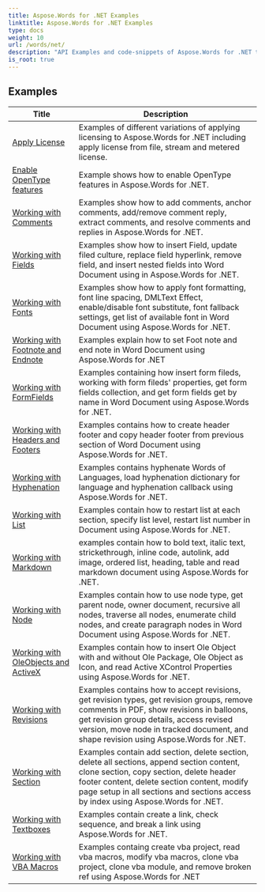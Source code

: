 ```yaml
---
title: Aspose.Words for .NET Examples
linktitle: Aspose.Words for .NET Examples
type: docs
weight: 10
url: /words/net/
description: "API Examples and code-snippets of Aspose.Words for .NET that includes creating, editing, converting, printing, and many more features usage of Word documents processing"
is_root: true
---
```


## Examples
| Title | Description |
| --- | --- | 
| [Apply License](./apply-license/) | Examples of different variations of applying licensing to Aspose.Words for .NET including apply license from file, stream and metered license. |  
| [Enable OpenType features](./enable-opentype-features/) | Example shows how to enable OpenType features in Aspose.Words for .NET. |  
| [Working with Comments](./working-with-comments/) | Examples show how to add comments, anchor comments, add/remove comment reply, extract comments, and resolve comments and replies in Aspose.Words for .NET. |  
| [Working with Fields](./working-with-fields/) | Examples show how to insert Field, update filed culture, replace field hyperlink, remove field, and insert nested fields into Word Document using in Aspose.Words for .NET. |  
| [Working with Fonts](./working-with-fonts/) | Examples show how to apply font formatting, font line spacing, DMLText Effect, enable/disable font substitute, font fallback settings, get list of available font in Word Document using Aspose.Words for .NET. |  
| [Working with Footnote and Endnote](./working-with-footnote-and-endnote/) | Examples explain how to set Foot note and end note in Word Document using Aspose.Words for .NET |  
| [Working with FormFields](./working-with-formfields/) | Examples containing how insert form fileds, working with form fileds' properties, get form fields collection, and get form fields get by name in Word Document using Aspose.Words for .NET. |  
| [Working with Headers and Footers](./working-with-headers-and-footers/) | Examples contains how to create header footer and copy header footer from previous section of Word Document using Aspose.Words for .NET. |  
| [Working with Hyphenation](./working-with-hyphenation/) | Examples contains hyphenate Words of Languages, load hyphenation dictionary for language and hyphenation callback using Aspose.Words for .NET. |  
| [Working with List](./working-with-list/) | Examples contain how to restart list at each section, specify list level, restart list number in Document using Aspose.Words for .NET. |  
| [Working with Markdown](./working-with-markdown/) | examples contain how to bold text, italic text, strickethrough, inline code, autolink, add image, ordered list, heading, table and read markdown document using Aspose.Words for .NET. |  
| [Working with Node](./working-with-node/) | Examples contain how to use node type, get parent node, owner document, recursive all nodes, traverse all nodes, enumerate child nodes, and create paragraph nodes in Word Document using Aspose.Words for .NET. |  
| [Working with OleObjects and ActiveX](./working-with-oleobjects-and-activex/) | Examples contain how to insert Ole Object with and without Ole Package, Ole Object as Icon, and read Active XControl Properties using Aspose.Words for .NET. |  
| [Working with Revisions](./working-with-revisions/) | Examples contains how to accept revisions, get revision types,  get revision groups,  remove comments in PDF,  show revisions in balloons, get revision group details, access revised version, move node in tracked document, and shape revision using Aspose.Words for .NET. |  
| [Working with Section](./working-with-section/) | Examples contain add section, delete section, delete all sections, append section content, clone section, copy section, delete header footer content, delete section content, modify page setup in all sections and sections access by index using Aspose.Words for .NET. |  
| [Working with Textboxes](./working-with-textboxes/) | Examples contain create a link, check sequence, and break a link using Aspose.Words for .NET. |  
| [Working with VBA Macros](./working-with-vba-macros/) | Examples containg create vba project, read vba macros, modify vba macros, clone vba project, clone vba module, and remove broken ref using Aspose.Words for .NET  |  
